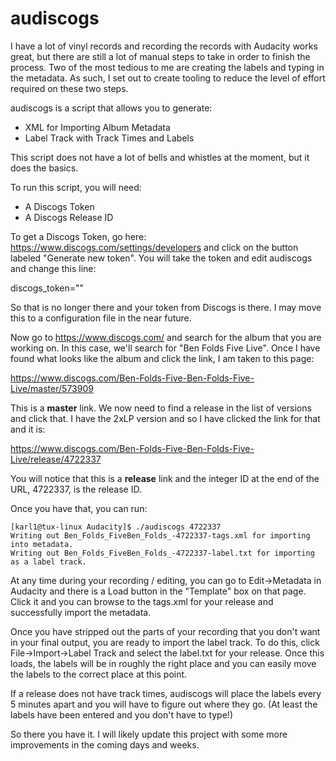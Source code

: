 # audiscogs
I have a lot of vinyl records and recording the records with Audacity works great, but there are still a lot of manual steps to take in order to finish the process. Two of the most tedious to me are creating the labels and typing in the metadata. As such, I set out to create tooling to reduce the level of effort required on these two steps.

audiscogs is a script that allows you to generate:

* XML for Importing Album Metadata
* Label Track with Track Times and Labels

This script does not have a lot of bells and whistles at the moment, but it does the basics. 

To run this script, you will need:

* A Discogs Token
* A Discogs Release ID

To get a Discogs Token, go here: <https://www.discogs.com/settings/developers> and click on the button labeled "Generate new token". You will take the token and edit audiscogs and change this line:

discogs_token="<Your access token>"
  
So that <Your access token> is no longer there and your token from Discogs is there. I may move this to a configuration file in the near future.
  
Now go to https://www.discogs.com/ and search for the album that you are working on. In this case, we'll search for "Ben Folds Five Live". Once I have found what looks like the album and click the link, I am taken to this page:

<https://www.discogs.com/Ben-Folds-Five-Ben-Folds-Five-Live/master/573909>

This is a **master** link. We now need to find a release in the list of versions and click that. I have the 2xLP version and so I have clicked the link for that and it is:

<https://www.discogs.com/Ben-Folds-Five-Ben-Folds-Five-Live/release/4722337>

You will notice that this is a **release** link and the integer ID at the end of the URL, 4722337, is the release ID.

Once you have that, you can run:

~~~
[karl1@tux-linux Audacity]$ ./audiscogs 4722337
Writing out Ben_Folds_FiveBen_Folds_-4722337-tags.xml for importing into metadata.
Writing out Ben_Folds_FiveBen_Folds_-4722337-label.txt for importing as a label track.
~~~

At any time during your recording / editing, you can go to Edit->Metadata in Audacity and there is a Load button in the "Template" box on that page. Click it and you can browse to the tags.xml for your release and successfully import the metadata.

Once you have stripped out the parts of your recording that you don't want in your final output, you are ready to import the label track. To do this, click File->Import->Label Track and select the label.txt for your release. Once this loads, the labels will be in roughly the right place and you can easily move the labels to the correct place at this point.

If a release does not have track times, audiscogs will place the labels every 5 minutes apart and you will have to figure out where they go. (At least the labels have been entered and you don't have to type!)

So there you have it. I will likely update this project with some more improvements in the coming days and weeks. 

